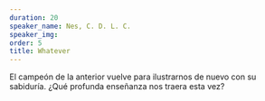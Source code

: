 ```yaml
---
duration: 20
speaker_name: Nes, C. D. L. C.
speaker_img: 
order: 5
title: Whatever
---
```


El campeón de la anterior vuelve para ilustrarnos de nuevo con su sabiduría. ¿Qué profunda enseñanza nos traera esta vez?
